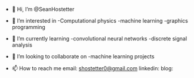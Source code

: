 - 👋 Hi, I’m @SeanHostetter

- 👀 I’m interested in 
    -Computational physics
    -machine learning
    -graphics programming
    
- 🌱 I’m currently learning 
    -convolutional neural networks
    -discrete signal analysis
    
- 💞️ I’m looking to collaborate on 
    -machine learning projects
    
- 📫 How to reach me 
    email: shostetter0@gmail.com
    linkedin: 
    blog: 

<!---
SeanHostetter/SeanHostetter is a ✨ special ✨ repository because its `README.md` (this file) appears on your GitHub profile.
You can click the Preview link to take a look at your changes.
--->
